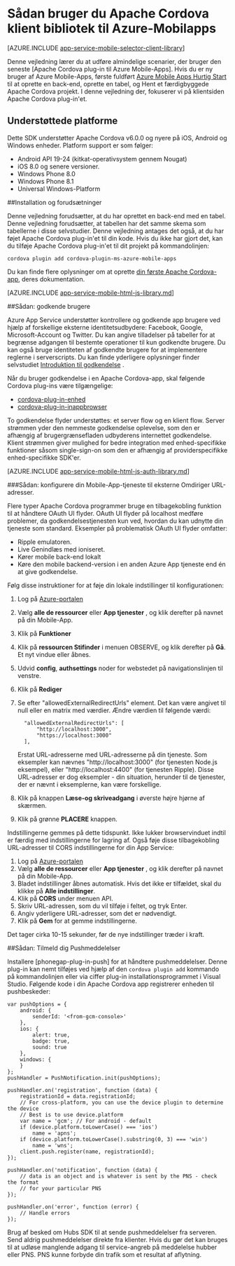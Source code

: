 <properties
    pageTitle="Sådan bruger du Apache Cordova plug-in til Azure-Mobilapps"
    description="Sådan bruger du Apache Cordova plug-in til Azure-Mobilapps"
    services="app-service\mobile"
    documentationCenter="javascript"
    authors="adrianhall"
    manager="erikre"
    editor=""/>

<tags
    ms.service="app-service-mobile"
    ms.workload="mobile"
    ms.tgt_pltfrm="mobile-html"
    ms.devlang="javascript"
    ms.topic="article"
    ms.date="10/01/2016"
    ms.author="adrianha"/>

# <a name="how-to-use-apache-cordova-client-library-for-azure-mobile-apps"></a>Sådan bruger du Apache Cordova klient bibliotek til Azure-Mobilapps

[AZURE.INCLUDE [app-service-mobile-selector-client-library](../../includes/app-service-mobile-selector-client-library.md)]

Denne vejledning lærer du at udføre almindelige scenarier, der bruger den seneste [Apache Cordova plug-in til Azure Mobile-Apps]. Hvis du er ny bruger af Azure Mobile-Apps, første fuldført [Azure Mobile Apps Hurtig Start] til at oprette en back-end, oprette en tabel, og Hent et færdigbyggede Apache Cordova projekt. I denne vejledning der, fokuserer vi på klientsiden Apache Cordova plug-in'et.

## <a name="supported-platforms"></a>Understøttede platforme

Dette SDK understøtter Apache Cordova v6.0.0 og nyere på iOS, Android og Windows enheder.  Platform support er som følger:

* Android API 19-24 (kitkat-operativsystem gennem Nougat)
* iOS 8.0 og senere versioner.
* Windows Phone 8.0
* Windows Phone 8.1
* Universal Windows-Platform

##<a name="Setup"></a>Installation og forudsætninger

Denne vejledning forudsætter, at du har oprettet en back-end med en tabel. Denne vejledning forudsætter, at tabellen har det samme skema som tabellerne i disse selvstudier. Denne vejledning antages det også, at du har føjet Apache Cordova plug-in'et til din kode.  Hvis du ikke har gjort det, kan du tilføje Apache Cordova plug-in'et til dit projekt på kommandolinjen:

```
cordova plugin add cordova-plugin-ms-azure-mobile-apps
```

Du kan finde flere oplysninger om at oprette [din første Apache Cordova-app], deres dokumentation.

[AZURE.INCLUDE [app-service-mobile-html-js-library.md](../../includes/app-service-mobile-html-js-library.md)]


##<a name="auth"></a>Sådan: godkende brugere

Azure App Service understøtter kontrollere og godkende app brugere ved hjælp af forskellige eksterne identitetsudbydere: Facebook, Google, Microsoft-Account og Twitter. Du kan angive tilladelser på tabeller for at begrænse adgangen til bestemte operationer til kun godkendte brugere. Du kan også bruge identiteten af godkendte brugere for at implementere reglerne i serverscripts. Du kan finde yderligere oplysninger finder selvstudiet [Introduktion til godkendelse] .

Når du bruger godkendelse i en Apache Cordova-app, skal følgende Cordova plug-ins være tilgængelige:

* [cordova-plug-in-enhed]
* [cordova-plug-in-inappbrowser]

To godkendelse flyder understøttes: et server flow og en klient flow.  Server strømmen yder den nemmeste godkendelse oplevelse, som den er afhængig af brugergrænsefladen udbyderens internettet godkendelse. Klient strømmen giver mulighed for bedre integration med enhed-specifikke funktioner såsom single-sign-on som den er afhængig af providerspecifikke enhed-specifikke SDK'er.

[AZURE.INCLUDE [app-service-mobile-html-js-auth-library.md](../../includes/app-service-mobile-html-js-auth-library.md)]

###<a name="configure-external-redirect-urls"></a>Sådan: konfigurere din Mobile-App-tjeneste til eksterne Omdiriger URL-adresser.

Flere typer Apache Cordova programmer bruge en tilbagekobling funktion til at håndtere OAuth UI flyder.  OAuth UI flyder på localhost medføre problemer, da godkendelsestjenesten kun ved, hvordan du kan udnytte din tjeneste som standard.  Eksempler på problematisk OAuth UI flyder omfatter:

- Ripple emulatoren.
- Live Genindlæs med ioniseret.
- Kører mobile back-end lokalt
- Køre den mobile backend-version i en anden Azure App tjeneste end én at give godkendelse.

Følg disse instruktioner for at føje din lokale indstillinger til konfigurationen:

1. Log på [Azure-portalen]
2. Vælg **alle de ressourcer** eller **App tjenester** , og klik derefter på navnet på din Mobile-App.
3. Klik på **Funktioner**
4. Klik på **ressourcen Stifinder** i menuen OBSERVE, og klik derefter på **Gå**.  Et nyt vindue eller åbnes.
5. Udvid **config**, **authsettings** noder for webstedet på navigationslinjen til venstre.
6. Klik på **Rediger**
7. Se efter "allowedExternalRedirectUrls" element.  Det kan være angivet til null eller en matrix med værdier.  Ændre værdien til følgende værdi:

         "allowedExternalRedirectUrls": [
             "http://localhost:3000",
             "https://localhost:3000"
         ],

    Erstat URL-adresserne med URL-adresserne på din tjeneste.  Som eksempler kan nævnes "http://localhost:3000" (for tjenesten Node.js eksempel), eller "http://localhost:4400" (for tjenesten Ripple).  Disse URL-adresser er dog eksempler - din situation, herunder til de tjenester, der er nævnt i eksemplerne, kan være forskellige.
8. Klik på knappen **Læse-og skriveadgang** i øverste højre hjørne af skærmen.
9. Klik på grønne **PLACERE** knappen.

Indstillingerne gemmes på dette tidspunkt.  Ikke lukker browservinduet indtil er færdig med indstillingerne for lagring af.
Også føje disse tilbagekobling URL-adresser til CORS indstillingerne for din App Service:

1. Log på [Azure-portalen]
2. Vælg **alle de ressourcer** eller **App tjenester** , og klik derefter på navnet på din Mobile-App.
3. Bladet indstillinger åbnes automatisk.  Hvis det ikke er tilfældet, skal du klikke på **Alle indstillinger**.
4. Klik på **CORS** under menuen API.
5. Skriv URL-adressen, som du vil tilføje i feltet, og tryk Enter.
6. Angiv yderligere URL-adresser, som det er nødvendigt.
7. Klik på **Gem** for at gemme indstillingerne.

Det tager cirka 10-15 sekunder, før de nye indstillinger træder i kraft.

##<a name="register-for-push"></a>Sådan: Tilmeld dig Pushmeddelelser

Installere [phonegap-plug-in-push] for at håndtere pushmeddelelser.  Denne plug-in kan nemt tilføjes ved hjælp af den `cordova plugin add` kommando på kommandolinjen eller via ciffer plug-in installationsprogrammet i Visual Studio.  Følgende kode i din Apache Cordova app registrerer enheden til pushbeskeder:

```
var pushOptions = {
    android: {
        senderId: '<from-gcm-console>'
    },
    ios: {
        alert: true,
        badge: true,
        sound: true
    },
    windows: {
    }
};
pushHandler = PushNotification.init(pushOptions);

pushHandler.on('registration', function (data) {
    registrationId = data.registrationId;
    // For cross-platform, you can use the device plugin to determine the device
    // Best is to use device.platform
    var name = 'gcm'; // For android - default
    if (device.platform.toLowerCase() === 'ios')
        name = 'apns';
    if (device.platform.toLowerCase().substring(0, 3) === 'win')
        name = 'wns';
    client.push.register(name, registrationId);
});

pushHandler.on('notification', function (data) {
    // data is an object and is whatever is sent by the PNS - check the format
    // for your particular PNS
});

pushHandler.on('error', function (error) {
    // Handle errors
});
```

Brug af besked om Hubs SDK til at sende pushmeddelelser fra serveren.  Send aldrig pushmeddelelser direkte fra klienter. Hvis du gør det kan bruges til at udløse manglende adgang til service-angreb på meddelelse hubber eller PNS.  PNS kunne forbyde din trafik som et resultat af aflytning.

<!-- URLs. -->
[Azure-portalen]: https://portal.azure.com
[Azure Mobile Apps Hurtig Start]: app-service-mobile-cordova-get-started.md
[Introduktion til godkendelse]: app-service-mobile-cordova-get-started-users.md
[Add authentication to your app]: app-service-mobile-cordova-get-started-users.md

[Apache Cordova plug-in til Azure-Mobilapps]: https://www.npmjs.com/package/cordova-plugin-ms-azure-mobile-apps
[din første Apache Cordova-app]: http://cordova.apache.org/#getstarted
[phonegap-facebook-plugin]: https://github.com/wizcorp/phonegap-facebook-plugin
[phonegap-plug-in-opslagsnål]: https://www.npmjs.com/package/phonegap-plugin-push
[cordova-plug-in-enhed]: https://www.npmjs.com/package/cordova-plugin-device
[cordova-plug-in-inappbrowser]: https://www.npmjs.com/package/cordova-plugin-inappbrowser
[Query object documentation]: https://msdn.microsoft.com/en-us/library/azure/jj613353.aspx

